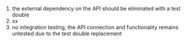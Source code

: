 1. the external dependency on the API should be eliminated with a test double
2. xx
3. no integration testing, the API connection and functionality remains untested due to the test double replacement